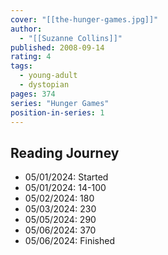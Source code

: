 ```yaml
---
cover: "[[the-hunger-games.jpg]]"
author:
  - "[[Suzanne Collins]]"
published: 2008-09-14
rating: 4
tags:
  - young-adult
  - dystopian
pages: 374
series: "Hunger Games"
position-in-series: 1
---
```


## Reading Journey

- 05/01/2024: Started
- 05/01/2024: 14-100
- 05/02/2024: 180
- 05/03/2024: 230
- 05/05/2024: 290
- 05/06/2024: 370
- 05/06/2024: Finished
